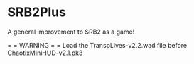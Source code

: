 # SRB2Plus
A general improvement to SRB2 as a game!

= = WARNING = =
Load the TranspLives-v2.2.wad file before ChaotixMiniHUD-v2.1.pk3 
